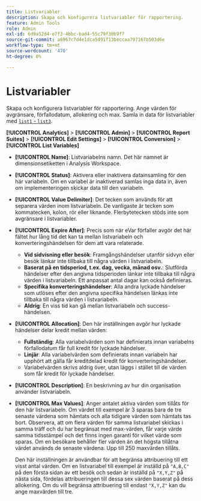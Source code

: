 ```yaml
---
title: Listvariabler
description: Skapa och konfigurera listvariabler för rapportering.
feature: Admin Tools
role: Admin
exl-id: 6d9a52d4-e7f3-4bbc-bad4-55c79f30b9f7
source-git-commit: a6967c7d4e1dca5491f13beccaa797167b503d6e
workflow-type: tm+mt
source-wordcount: '470'
ht-degree: 0%

---
```


# Listvariabler

Skapa och konfigurera listvariabler för rapportering. Ange värden för avgränsare, förfallodatum, allokering och max. Samla in data för listvariabler med [`list1` - `list3`](/help/implement/vars/page-vars/list.md).

**[!UICONTROL Analytics]** > **[!UICONTROL Admin]** > **[!UICONTROL Report Suites]** > **[!UICONTROL Edit Settings]** > **[!UICONTROL Conversion]** > **[!UICONTROL List Variables]**

* **[!UICONTROL Name]**: Listvariabelns namn. Det här namnet är dimensionsetiketten i Analysis Workspace.

* **[!UICONTROL Status]**: Aktivera eller inaktivera datainsamling för den här variabeln. Om en variabel är inaktiverad samlas inga data in, även om implementeringen skickar data till den variabeln.

* **[!UICONTROL Value Delimiter]**: Det tecken som används för att separera värden inom listvariabeln. De vanligaste är tecken som kommatecken, kolon, rör eller liknande. Flerbytetecken stöds inte som avgränsare i listvariabler.

* **[!UICONTROL Expire After]**: Precis som när eVar förfaller avgör det här fältet hur lång tid det kan ta mellan listvariabeln och konverteringshändelsen för dem att vara relaterade.
   * **Vid sidvisning eller besök**: Framgångshändelser utanför sidvyn eller besök länkar inte tillbaka till några värden i listvariabeln.
   * **Baserat på en tidsperiod, t.ex. dag, vecka, månad osv.**: Slutförda händelser efter den angivna tidsperioden länkar inte tillbaka till några värden i listvariabeln. Ett anpassat antal dagar kan också definieras.
   * **Specifika konverteringshändelser**: Alla andra lyckade händelser som utlöses efter den angivna specifika händelsen länkas inte tillbaka till några värden i listvariabeln.
   * **Aldrig**: En viss tid kan gå mellan listvariabeln och success-händelsen.

* **[!UICONTROL Allocation]**: Den här inställningen avgör hur lyckade händelser delar kredit mellan värden:
   * **Fullständig**: Alla variabelvärden som har definierats innan variabelns förfallodatum får full kredit för lyckade händelser.
   * **Linjär**: Alla variabelvärden som definierats innan variabeln har upphört att gälla får kreditdelad kredit för konverteringshändelser.
   * Variabelvärden skrivs aldrig över, utan läggs i stället till de värden som får kredit för lyckade händelser.

* **[!UICONTROL Description]**: En beskrivning av hur din organisation använder listvariabeln.

* **[!UICONTROL Max Values]**: Anger antalet aktiva värden som tillåts för den här listvariabeln. Om värdet till exempel är 3 sparas bara de tre senaste värdena som hämtats och alla tidigare värden som hämtats tas bort. Observera, att om flera värden för samma listvariabel skickas i samma träff och du har begränsat med max-värden, får varje värde samma tidsstämpel och det finns ingen garanti för vilket värde som sparas. Om en besökare behåller fler värden än det högsta tillåtna värdet används de senaste värdena. Upp till 250 maxvärden tillåts.

  Den här inställningen är användbar för att begränsa attribuering till ett visst antal värden. Om en listvariabel till exempel är inställd på `"A,B,C"` på den första sidan av ett besök och sedan är inställd på `"X,Y,Z"` på nästa sida, fördelas attribueringen till dessa sex värden baserat på dess allokering. Om du vill begränsa attribuering till endast `"X,Y,Z"` kan du ange maxvärden till tre.
